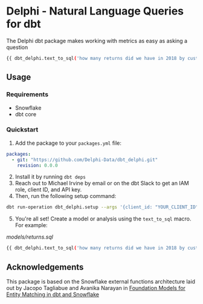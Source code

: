 # Delphi - Natural Language Queries for dbt

The Delphi dbt package makes working with metrics as easy as asking a question

```bash
{{ dbt_delphi.text_to_sql('how many returns did we have in 2018 by customer?') }}
```

## Usage

### Requirements

- Snowflake
- dbt core

### Quickstart

1. Add the package to your `packages.yml` file:

```yaml
packages:
  - git: "https://github.com/Delphi-Data/dbt_delphi.git"
    revision: 0.0.0
```

2. Install it by running `dbt deps`
3. Reach out to Michael Irvine by email or on the dbt Slack to get an IAM role, client ID, and API key.
4. Then, run the following setup command:

```bash
dbt run-operation dbt_delphi.setup --args '{client_id: "YOUR_CLIENT_ID", api_key: "YOUR_API_KEY", iam_role: "YOUR_IAM_ROLE"}'
```

5. You're all set! Create a model or analysis using the `text_to_sql` macro. For example:

_models/returns.sql_

```bash
{{ dbt_delphi.text_to_sql('how many returns did we have in 2018 by customer?') }}
```

## Acknowledgements

This package is based on the Snowflake external functions architecture laid out by Jacopo Tagliabue and Avanika Narayan in [Foundation Models for Entity Matching in dbt and Snowflake](https://github.com/jacopotagliabue/foundation-models-for-dbt-entity-matching)
